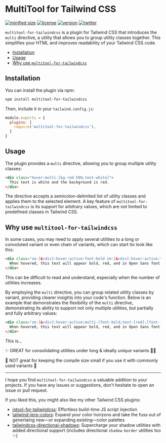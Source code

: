 <h1>MultiTool for Tailwind CSS</h1>

[![minified size](https://img.shields.io/bundlephobia/min/multitool-for-tailwindcss)](https://bundlephobia.com/package/multitool-for-tailwindcss)
[![license](https://img.shields.io/github/license/brandonmcconnell/multitool-for-tailwindcss?label=license)](https://github.com/brandonmcconnell/multitool-for-tailwindcss/blob/main/LICENSE.txt)
[![version](https://img.shields.io/npm/v/multitool-for-tailwindcss)](https://www.npmjs.com/package/multitool-for-tailwindcss)
[![twitter](https://img.shields.io/twitter/follow/branmcconnell)](https://twitter.com/branmcconnell)

`multitool-for-tailwindcss` is a plugin for Tailwind CSS that introduces the `multi` directive, a utility that allows you to group utility classes together. This simplifies your HTML and improves readability of your Tailwind CSS code.

- [Installation](#installation)
- [Usage](#usage)
- [Why use `multitool-for-tailwindcss`](#why-use-multitool-for-tailwindcss)

## Installation

You can install the plugin via npm:

```bash
npm install multitool-for-tailwindcss
```

Then, include it in your `tailwind.config.js`:

```js
module.exports = {
  plugins: [
    require('multitool-for-tailwindcss'),
  ]
}
```

## Usage

The plugin provides a `multi` directive, allowing you to group multiple utility classes:

```html
<div class="hover:multi-[bg-red-500;text-white]">
  This text is white and the background is red.
</div>
```

The directive accepts a semicolon-delimited list of utility classes and applies them to the selected element. A key feature of `multitool-for-tailwindcss` is its support for arbitrary values, which are not limited to predefined classes in Tailwind CSS.

## Why use `multitool-for-tailwindcss`

In some cases, you may need to apply several utilities to a long or convoluted variant or even chain of variants, which can start tio look like this:

```html
<div class="sm:[&>div]:hover:active:font-bold sm:[&>div]:hover:active:text-[red] sm:[&>div]:hover:active:font-family:['Open_Sans',sans-serif]">
  When hovered, this text will appear bold, red, and in Open Sans font.
</div>
```

This can be difficult to read and understand, especially when the number of utilities increases.

By employing the `multi` directive, you can group related utility classes by variant, providing clearer insights into your code's function. Below is an example that demonstrates the flexibility of the `multi` directive, demonstrating its ability to support not only multiple utilities, but partially and fully arbitrary values:

```html
<div class="sm:[&>div]:hover:active:multi-[font-bold;text-[red];[font-family:'Open_Sans',sans-serif]]">
  When hovered, this text will appear bold, red, and in Open Sans font.
</div>
```

This is…

✨ GREAT for consolidating utilities under long & ideally unique variants 👏🏼

😬 NOT great for keeping the compile size small if you use it with commonly used variants 👀

---

I hope you find `multitool-for-tailwindcss` a valuable addition to your projects. If you have any issues or suggestions, don't hesitate to open an issue or pull request.

If you liked this, you might also like my other Tailwind CSS plugins:
* [jstool-for-tailwindcss](https://github.com/brandonmcconnell/jstool-for-tailwindcss): Effortless build-time JS script injection
* [tailwind-lerp-colors](https://github.com/brandonmcconnell/tailwind-lerp-colors): Expand your color horizons and take the fuss out of genertaing new—or expanding existing—color palettes
* [tailwindcss-directional-shadows](https://github.com/brandonmcconnell/tailwindcss-directional-shadows): Supercharge your shadow utilities with added directional support (includes directional `shadow-border` utilities too ✨)